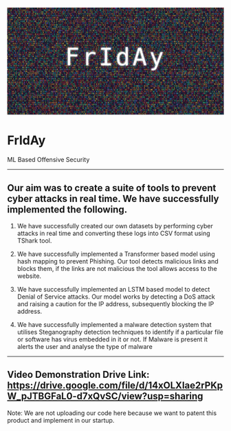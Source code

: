 <p align="center">
  <img src="images/FrIdAy.png" alt="TeamZ Banner">
</p>

# FrIdAy
ML Based Offensive Security

--------------------------------------------------------------------------------------------
Our aim was to create a suite of tools to prevent cyber attacks in real time. We have 
successfully implemented the following. 
--------------------------------------------------------------------------------------------

1. We have successfully created our own datasets by performing cyber attacks in real time 
and converting these logs into CSV format using TShark tool.

2. We have successfully implemented a Transformer based model using hash mapping to 
prevent Phishing. Our tool detects malicious links and blocks them, if the links are not 
malicious the tool allows access to the website.

3. We have successfully implemented an LSTM based model to detect Denial of Service 
attacks. Our model works by detecting a DoS attack and raising a caution for the IP 
address, subsequently blocking the IP address. 

4. We have successfully implemented a malware detection system that utilises 
Steganography detection techniques to identify if a particular file or software has virus 
embedded in it or not. If Malware is present it alerts the user and analyse the type of
malware

---------------------------------------------------------------------------------------------

Video Demonstration Drive Link: https://drive.google.com/file/d/14xOLXIae2rPKpW_pJTBGFaL0-d7xQvSC/view?usp=sharing
---------------------------------------------------------------------------------------------

Note: We are not uploading our code here because we want to patent this product and implement in our startup.
